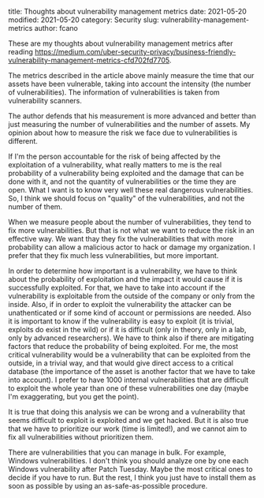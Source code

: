title: Thoughts about vulnerability management metrics
date: 2021-05-20
modified: 2021-05-20
category: Security
slug: vulnerability-management-metrics
author: fcano

These are my thoughts about vulnerability management metrics after reading https://medium.com/uber-security-privacy/business-friendly-vulnerability-management-metrics-cfd702fd7705.

The metrics described in the article above mainly measure the time that our assets have been vulnerable, taking into account the intensity (the number of vulnerabilities). The information of vulnerabilities is taken from vulnerability scanners.

The author defends that his measurement is more advanced and better than just measuring the number of vulnerabilities and the number of assets. My opinion about how to measure the risk we face due to vulnerabilities is different.

If I'm the person accountable for the risk of being affected by the exploitation of a vulnerability, what really matters to me is the real probability of a vulnerability being exploited and the damage that can be done with it, and not the quantity of vulnerabilities or the time they are open. What I want is to know very well these real dangerous vulnerabilities. So, I think we should focus on "quality" of the vulnerabilities, and not the number of them.

When we measure people about the number of vulnerabilities, they tend to fix more vulnerabilities. But that is not what we want to reduce the risk in an effective way. We want thay they fix the vulnerabilities that with more probability can allow a malicious actor to hack or damage my organization. I prefer that they fix much less vulnerabilities, but more important.

In order to determine how important is a vulnerability, we have to think about the probability of exploitation and the impact it would cause if it is successfully exploited. For that, we have to take into account if the vulnerability is exploitable from the outside of the company or only from the inside. Also, if in order to exploit the vulnerability the attacker can be unathenticated or if some kind of account or permissions are needed. Also it is important to know if the vulnerability is easy to exploit (it is trivial, exploits do exist in the wild) or if it is difficult (only in theory, only in a lab, only by advanced researchers). We have to think also if there are mitigating factors that reduce the probability of being exploited. For me, the most critical vulnerability would be a vulnerability that can be exploited from the outside, in a trivial way, and that would give direct access to a critical database (the importance of the  asset is another factor that we have to take into account). I prefer to have 1000 internal vulnerabilities that are difficult to exploit the whole year than one of these vulnerabilities one day (maybe I'm exaggerating, but you get the point).

It is true that doing this analysis we can be wrong and a vulnerability that seems difficult to exploit is exploited and we get hacked. But it is also true that we have to prioritize our work (time is limited!), and we cannot aim to fix all vulnerabilities without prioritizen them.

There are vulnerabilities that you can manage in bulk. For example, Windows vulnerabilities. I don't think you should analyze one by one each Windows vulnerability after Patch Tuesday. Maybe the most critical ones to decide if you have to run. But the rest, I think you just have to install them as soon as possible by using an as-safe-as-possible procedure.
